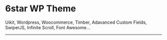 # 6star WP Theme

Uikit, Wordpress, Woocommerce, Timber, Adavanced Custom Fields, SwiperJS, Infinite Scroll, Font Awesome...

---
